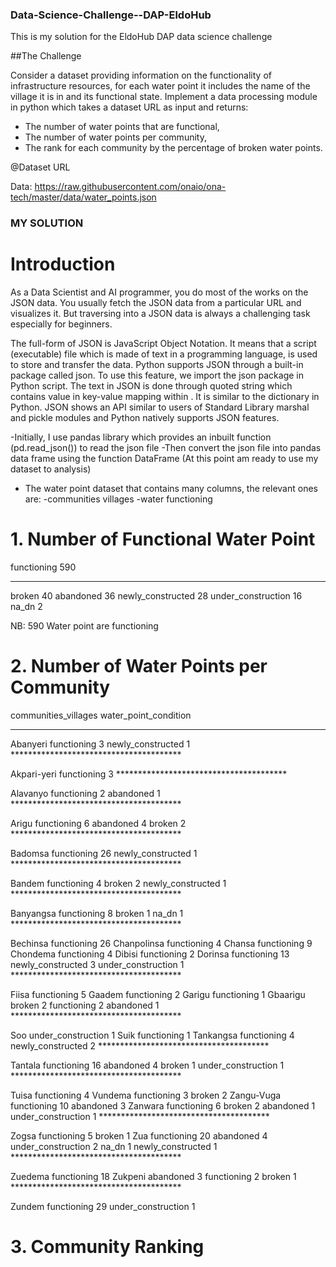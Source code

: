 ### Data-Science-Challenge--DAP-EldoHub
This is my solution for the EldoHub DAP data science challenge 

##The Challenge

Consider a dataset providing information on the functionality of infrastructure resources, for each water point it includes the name of the village it is in and its functional state. Implement a data processing module in python which takes a dataset URL as input and returns:
 -	The number of water points that are functional,
 - The number of water points per community,
 - The rank for each community by the percentage of broken water points.
 
 @Dataset URL
 
 Data: https://raw.githubusercontent.com/onaio/ona-tech/master/data/water_points.json
 
 ### MY SOLUTION
 
 # Introduction
 
 As a Data Scientist and AI programmer, you do most of the works on the JSON data. You usually fetch the JSON data from a particular URL and visualizes it. But traversing into a JSON data is always a challenging task especially for beginners.
 
 The full-form of JSON is JavaScript Object Notation. It means that a script (executable) file which is made of text in a programming language, is used to store and transfer the data. Python supports JSON through a built-in package called json. To use this feature, we import the json package in Python script. The text in JSON is done through quoted string which contains value in key-value mapping within . It is similar to the dictionary in Python. JSON shows an API similar to users of Standard Library marshal and pickle modules and Python natively supports JSON features.
 
 -Initially, I use pandas library which provides an inbuilt function (pd.read_json()) to read the json file
 -Then convert the json file into pandas data frame using the function DataFrame (At this point am ready to use my dataset to analysis)
 - The  water point dataset that contains many columns, the relevant ones are:
         -communities villages 
         -water functioning
         
  # 1. Number of Functional Water Point
  
  functioning           590
  **************************
  broken                 40
  abandoned              36
  newly_constructed      28
  under_construction     16
  na_dn                   2

NB: 590 Water point are functioning

# 2. Number of Water Points per Community

communities_villages  water_point_condition

************************************************************


Abanyeri              functioning               3
                      newly_constructed         1
                      ***************************************
                      
Akpari-yeri           functioning               3
                       ***************************************
                       
Alavanyo              functioning               2
                      abandoned                 1
                       ***************************************
                       
Arigu                 functioning               6
                      abandoned                 4
                      broken                    2
                       ***************************************
                       
                     
Badomsa               functioning              26
                      newly_constructed         1
                       ***************************************
                       
Bandem                functioning               4
                      broken                    2
                      newly_constructed         1
                       ***************************************
                       
Banyangsa             functioning               8
                      broken                    1
                      na_dn                     1
                       ***************************************
                       
                       
Bechinsa              functioning              26
Chanpolinsa           functioning               4
Chansa                functioning               9
Chondema              functioning               4
Dibisi                functioning               2
Dorinsa               functioning              13
                      newly_constructed         3
                      under_construction        1
                       ***************************************
                       
Fiisa                 functioning               5
Gaadem                functioning               2
Garigu                functioning               1
Gbaarigu              broken                    2
                      functioning               2
                      abandoned                 1
                      ***************************************
                      
Soo                   under_construction        1
Suik                  functioning               1
Tankangsa             functioning               4
                      newly_constructed         2
                       ***************************************
                       
                       
Tantala               functioning              16
                      abandoned                 4
                      broken                    1
                      under_construction        1
                       ***************************************
                       
Tuisa                 functioning               4
Vundema               functioning               3
                      broken                    2
Zangu-Vuga            functioning              10
                      abandoned                 3
Zanwara               functioning               6
                      broken                    2
                      abandoned                 1
                      under_construction        1
                       ***************************************
                       
Zogsa                 functioning               5
                      broken                    1
Zua                   functioning              20
                      abandoned                 4
                      under_construction        2
                      na_dn                     1
                      newly_constructed         1
                       ***************************************
                       
Zuedema               functioning              18
Zukpeni               abandoned                 3
                      functioning               2
                      broken                    1
                       ***************************************
                       
Zundem                functioning              29
                      under_construction        1
                      
                      
  # 3. Community Ranking     
  










